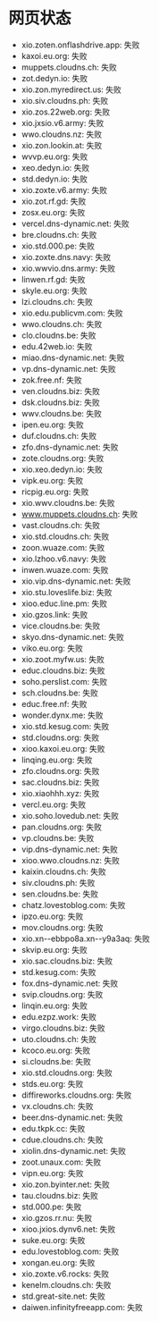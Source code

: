 # 网页状态
- xio.zoten.onflashdrive.app: 失败
- kaxoi.eu.org: 失败
- muppets.cloudns.ch: 失败
- zot.dedyn.io: 失败
- xio.zon.myredirect.us: 失败
- xio.siv.cloudns.ph: 失败
- xio.zos.22web.org: 失败
- xio.jxsio.v6.army: 失败
- wwo.cloudns.nz: 失败
- xio.zon.lookin.at: 失败
- wvvp.eu.org: 失败
- xeo.dedyn.io: 失败
- std.dedyn.io: 失败
- xio.zoxte.v6.army: 失败
- xio.zot.rf.gd: 失败
- zosx.eu.org: 失败
- vercel.dns-dynamic.net: 失败
- bre.cloudns.ch: 失败
- xio.std.000.pe: 失败
- xio.zoxte.dns.navy: 失败
- xio.wwvio.dns.army: 失败
- linwen.rf.gd: 失败
- skyle.eu.org: 失败
- lzi.cloudns.ch: 失败
- xio.edu.publicvm.com: 失败
- wwo.cloudns.ch: 失败
- clo.cloudns.be: 失败
- edu.42web.io: 失败
- miao.dns-dynamic.net: 失败
- vp.dns-dynamic.net: 失败
- zok.free.nf: 失败
- ven.cloudns.biz: 失败
- dsk.cloudns.biz: 失败
- wwv.cloudns.be: 失败
- ipen.eu.org: 失败
- duf.cloudns.ch: 失败
- zfo.dns-dynamic.net: 失败
- zote.cloudns.org: 失败
- xio.xeo.dedyn.io: 失败
- vipk.eu.org: 失败
- ricpig.eu.org: 失败
- xio.wwv.cloudns.be: 失败
- www.muppets.cloudns.ch: 失败
- vast.cloudns.ch: 失败
- xio.std.cloudns.ch: 失败
- zoon.wuaze.com: 失败
- xio.lzhoo.v6.navy: 失败
- inwen.wuaze.com: 失败
- xio.vip.dns-dynamic.net: 失败
- xio.stu.loveslife.biz: 失败
- xioo.educ.line.pm: 失败
- xio.gzos.link: 失败
- vice.cloudns.be: 失败
- skyo.dns-dynamic.net: 失败
- viko.eu.org: 失败
- xio.zoot.myfw.us: 失败
- educ.cloudns.biz: 失败
- soho.perslist.com: 失败
- sch.cloudns.be: 失败
- educ.free.nf: 失败
- wonder.dynx.me: 失败
- xio.std.kesug.com: 失败
- std.cloudns.org: 失败
- xioo.kaxoi.eu.org: 失败
- linqing.eu.org: 失败
- zfo.cloudns.org: 失败
- sac.cloudns.biz: 失败
- xio.xiaohhh.xyz: 失败
- vercl.eu.org: 失败
- xio.soho.lovedub.net: 失败
- pan.cloudns.org: 失败
- vp.cloudns.be: 失败
- vip.dns-dynamic.net: 失败
- xioo.wwo.cloudns.nz: 失败
- kaixin.cloudns.ch: 失败
- siv.cloudns.ph: 失败
- sen.cloudns.be: 失败
- chatz.lovestoblog.com: 失败
- ipzo.eu.org: 失败
- mov.cloudns.org: 失败
- xio.xn--ebbpo8a.xn--y9a3aq: 失败
- skvip.eu.org: 失败
- xio.sac.cloudns.biz: 失败
- std.kesug.com: 失败
- fox.dns-dynamic.net: 失败
- svip.cloudns.org: 失败
- linqin.eu.org: 失败
- edu.ezpz.work: 失败
- virgo.cloudns.biz: 失败
- uto.cloudns.ch: 失败
- kcoco.eu.org: 失败
- si.cloudns.be: 失败
- xio.std.cloudns.org: 失败
- stds.eu.org: 失败
- diffireworks.cloudns.org: 失败
- vx.cloudns.ch: 失败
- beer.dns-dynamic.net: 失败
- edu.tkpk.cc: 失败
- cdue.cloudns.ch: 失败
- xiolin.dns-dynamic.net: 失败
- zoot.unaux.com: 失败
- vipn.eu.org: 失败
- xio.zon.byinter.net: 失败
- tau.cloudns.biz: 失败
- std.000.pe: 失败
- xio.gzos.rr.nu: 失败
- xioo.jxios.dynv6.net: 失败
- suke.eu.org: 失败
- edu.lovestoblog.com: 失败
- xongan.eu.org: 失败
- xio.zoxte.v6.rocks: 失败
- kenelm.cloudns.ch: 失败
- std.great-site.net: 失败
- daiwen.infinityfreeapp.com: 失败
